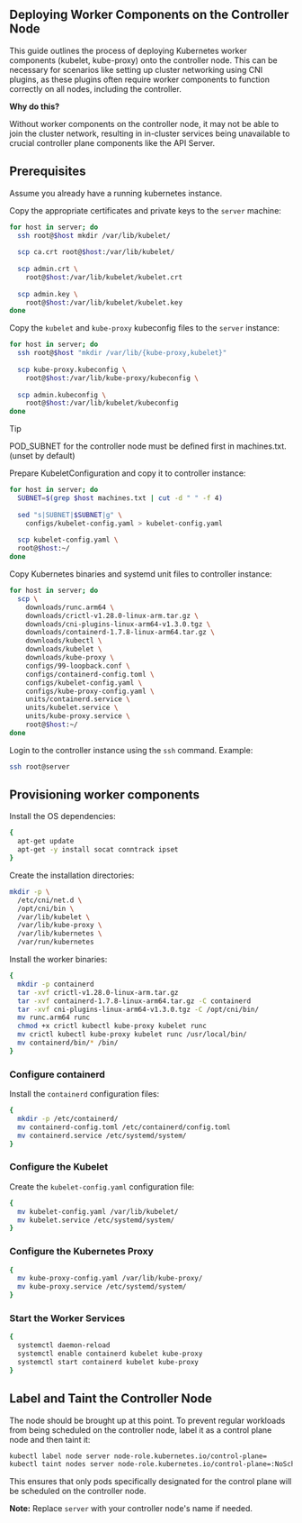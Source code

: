 ## Deploying Worker Components on the Controller Node

This guide outlines the process of deploying Kubernetes worker components (kubelet, kube-proxy) onto the controller node. This can be necessary for scenarios like setting up cluster networking using CNI plugins, as these plugins often require worker components to function correctly on all nodes, including the controller.

**Why do this?**

Without worker components on the controller node, it may not be able to join the cluster network, resulting in in-cluster services being unavailable to crucial controller plane components like the API Server.

## Prerequisites

Assume you already have a running kubernetes instance.

Copy the appropriate certificates and private keys to the `server` machine:

```bash
for host in server; do
  ssh root@$host mkdir /var/lib/kubelet/
  
  scp ca.crt root@$host:/var/lib/kubelet/
    
  scp admin.crt \
    root@$host:/var/lib/kubelet/kubelet.crt
    
  scp admin.key \
    root@$host:/var/lib/kubelet/kubelet.key
done
```

Copy the `kubelet` and `kube-proxy` kubeconfig files to the `server` instance:

```bash
for host in server; do
  ssh root@$host "mkdir /var/lib/{kube-proxy,kubelet}"
  
  scp kube-proxy.kubeconfig \
    root@$host:/var/lib/kube-proxy/kubeconfig \
  
  scp admin.kubeconfig \
    root@$host:/var/lib/kubelet/kubeconfig
done
```

> [!TIP]
> POD_SUBNET for the controller node must be defined first in machines.txt. (unset by default)

Prepare KubeletConfiguration and copy it to controller instance:

```bash
for host in server; do
  SUBNET=$(grep $host machines.txt | cut -d " " -f 4)
    
  sed "s|SUBNET|$SUBNET|g" \
    configs/kubelet-config.yaml > kubelet-config.yaml
    
  scp kubelet-config.yaml \
  root@$host:~/
done
```

Copy Kubernetes binaries and systemd unit files to controller instance:

```bash
for host in server; do
  scp \
    downloads/runc.arm64 \
    downloads/crictl-v1.28.0-linux-arm.tar.gz \
    downloads/cni-plugins-linux-arm64-v1.3.0.tgz \
    downloads/containerd-1.7.8-linux-arm64.tar.gz \
    downloads/kubectl \
    downloads/kubelet \
    downloads/kube-proxy \
    configs/99-loopback.conf \
    configs/containerd-config.toml \
    configs/kubelet-config.yaml \
    configs/kube-proxy-config.yaml \
    units/containerd.service \
    units/kubelet.service \
    units/kube-proxy.service \
    root@$host:~/
done
```

Login to the controller instance using the `ssh` command. Example:

```bash
ssh root@server
```

## Provisioning worker components

Install the OS dependencies:

```bash
{
  apt-get update
  apt-get -y install socat conntrack ipset
}
```

Create the installation directories:

```bash
mkdir -p \
  /etc/cni/net.d \
  /opt/cni/bin \
  /var/lib/kubelet \
  /var/lib/kube-proxy \
  /var/lib/kubernetes \
  /var/run/kubernetes
```

Install the worker binaries:

```bash
{
  mkdir -p containerd
  tar -xvf crictl-v1.28.0-linux-arm.tar.gz
  tar -xvf containerd-1.7.8-linux-arm64.tar.gz -C containerd
  tar -xvf cni-plugins-linux-arm64-v1.3.0.tgz -C /opt/cni/bin/
  mv runc.arm64 runc
  chmod +x crictl kubectl kube-proxy kubelet runc 
  mv crictl kubectl kube-proxy kubelet runc /usr/local/bin/
  mv containerd/bin/* /bin/
}
```

### Configure containerd

Install the `containerd` configuration files:

```bash
{
  mkdir -p /etc/containerd/
  mv containerd-config.toml /etc/containerd/config.toml
  mv containerd.service /etc/systemd/system/
}
```

### Configure the Kubelet

Create the `kubelet-config.yaml` configuration file:

```bash
{
  mv kubelet-config.yaml /var/lib/kubelet/
  mv kubelet.service /etc/systemd/system/
}
```

### Configure the Kubernetes Proxy

```bash
{
  mv kube-proxy-config.yaml /var/lib/kube-proxy/
  mv kube-proxy.service /etc/systemd/system/
}
```

### Start the Worker Services

```bash
{
  systemctl daemon-reload
  systemctl enable containerd kubelet kube-proxy
  systemctl start containerd kubelet kube-proxy
}
```

## Label and Taint the Controller Node

The node should be brought up at this point. To prevent regular workloads from being scheduled on the controller node, label it as a control plane node and then taint it:

```bash
kubectl label node server node-role.kubernetes.io/control-plane=
kubectl taint nodes server node-role.kubernetes.io/control-plane=:NoSchedule
```

This ensures that only pods specifically designated for the control plane will be scheduled on the controller node. 

**Note:** Replace `server` with your controller node's name if needed.